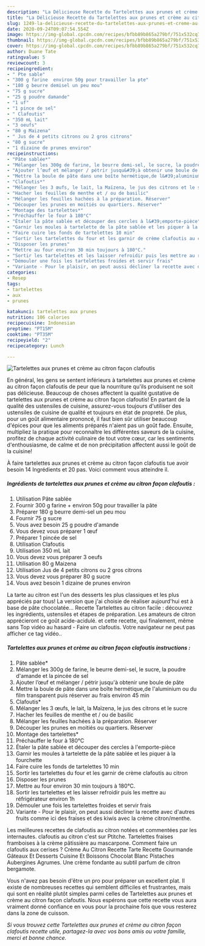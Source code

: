 ```yaml
---
description: "La Délicieuse Recette du Tartelettes aux prunes et crème au citron façon clafoutis"
title: "La Délicieuse Recette du Tartelettes aux prunes et crème au citron façon clafoutis"
slug: 1249-la-delicieuse-recette-du-tartelettes-aux-prunes-et-creme-au-citron-facon-clafoutis
date: 2020-09-24T09:07:54.554Z
image: https://img-global.cpcdn.com/recipes/bfbb89b865a279bf/751x532cq70/tartelettes-aux-prunes-et-creme-au-citron-facon-clafoutis-photo-principale-de-la-recette.jpg
thumbnail: https://img-global.cpcdn.com/recipes/bfbb89b865a279bf/751x532cq70/tartelettes-aux-prunes-et-creme-au-citron-facon-clafoutis-photo-principale-de-la-recette.jpg
cover: https://img-global.cpcdn.com/recipes/bfbb89b865a279bf/751x532cq70/tartelettes-aux-prunes-et-creme-au-citron-facon-clafoutis-photo-principale-de-la-recette.jpg
author: Duane Tate
ratingvalue: 5
reviewcount: 3
recipeingredient:
- " Pte sable"
- "300 g farine  environ 50g pour travailler la pte"
- "180 g beurre demisel un peu mou"
- "75 g sucre"
- "25 g poudre damande"
- "1 uf"
- "1 pince de sel"
- " Clafoutis"
- "350 mL lait"
- "3 oeufs"
- "80 g Maizena"
- " Jus de 4 petits citrons ou 2 gros citrons"
- "80 g sucre"
- "1 dizaine de prunes environ"
recipeinstructions:
- "Pâte sablée*"
- "Mélanger les 300g de farine, le beurre demi-sel, le sucre, la poudre d&#39;amande et la pincée de sel"
- "Ajouter l’œuf et mélanger / pétrir jusqu&#39;à obtenir une boule de pâte"
- "Mettre la boule de pâte dans une boîte hermétique,de l&#39;aluminium ou du film transparent puis réserver au frais environ 45 min"
- "Clafoutis*"
- "Mélanger les 3 œufs, le lait, la Maïzena, le jus des citrons et le sucre"
- "Hacher les feuilles de menthe et / ou de basilic"
- "Mélanger les feuilles hachées à la préparation. Réserver"
- "Découper les prunes en moitiés ou quartiers. Réserver"
- "Montage des tartelettes*"
- "Préchauffer le four à 180°C"
- "Étaler la pâte sablée et découper des cercles à l&#39;emporte-pièce"
- "Garnir les moules à tartelette de la pâte sablée et les piquer à la fourchette"
- "Faire cuire les fonds de tartelettes 10 min"
- "Sortir les tartelettes du four et les garnir de crème clafoutis au citron"
- "Disposer les prunes"
- "Mettre au four environ 30 min toujours à 180°C."
- "Sortir les tartelettes et les laisser refroidir puis les mettre au réfrigérateur environ 1h"
- "Démouler une fois les tartelettes froides et servir frais"
- "Variante - Pour le plaisir, on peut aussi décliner la recette avec d&#39;autres fruits comme ici des fraises et des kiwis avec la crème citron/menthe."
categories:
- Resep
tags:
- tartelettes
- aux
- prunes

katakunci: tartelettes aux prunes 
nutrition: 106 calories
recipecuisine: Indonesian
preptime: "PT15M"
cooktime: "PT35M"
recipeyield: "2"
recipecategory: Lunch

---
```



![Tartelettes aux prunes et crème au citron façon clafoutis](https://img-global.cpcdn.com/recipes/bfbb89b865a279bf/751x532cq70/tartelettes-aux-prunes-et-creme-au-citron-facon-clafoutis-photo-principale-de-la-recette.jpg)

En général, les gens se sentent inférieurs à tartelettes aux prunes et crème au citron façon clafoutis de peur que la nourriture qu'ils produisent ne soit pas délicieuse. Beaucoup de choses affectent la qualité gustative de tartelettes aux prunes et crème au citron façon clafoutis! En partant de la qualité des ustensiles de cuisine, assurez-vous toujours d'utiliser des ustensiles de cuisine de qualité et toujours en état de propreté. De plus, pour un goût alimentaire prononcé, il faut bien sûr utiliser beaucoup d'épices pour que les aliments préparés n'aient pas un goût fade. Ensuite, multipliez la pratique pour reconnaître les différentes saveurs de la cuisine, profitez de chaque activité culinaire de tout votre cœur, car les sentiments d'enthousiasme, de calme et de non précipitation affectent aussi le goût de la cuisine!

<!--inarticleads1-->

À faire tartelettes aux prunes et crème au citron façon clafoutis tue avoir besoin 14 Ingrédients et 20 pas. Voici comment vous atteindre il.

##### Ingrédients de tartelettes aux prunes et crème au citron façon clafoutis :

1. Utilisation  Pâte sablée
1. Fournir 300 g farine + environ 50g pour travailler la pâte
1. Préparer 180 g beurre demi-sel un peu mou
1. Fournir 75 g sucre
1. Vous avez besoin 25 g poudre d&#39;amande
1. Vous devez vous préparer 1 œuf
1. Préparer 1 pincée de sel
1. Utilisation  Clafoutis
1. Utilisation 350 mL lait
1. Vous devez vous préparer 3 oeufs
1. Utilisation 80 g Maizena
1. Utilisation  Jus de 4 petits citrons ou 2 gros citrons
1. Vous devez vous préparer 80 g sucre
1. Vous avez besoin 1 dizaine de prunes environ


La tarte au citron est l&#39;un des desserts les plus classiques et les plus appréciés par tous! La version que j&#39;ai choisie de réaliser aujourd&#39;hui est à base de pâte chocolatée… Recette Tartelettes au citron facile : découvrez les ingrédients, ustensiles et étapes de préparation. Les amateurs de citron apprécieront ce goût acide-acidulé. et cette recette, qui finalement, même sans Top vidéo au hasard - Faire un clafoutis. Votre navigateur ne peut pas afficher ce tag vidéo.. 

<!--inarticleads2-->

##### Tartelettes aux prunes et crème au citron façon clafoutis instructions :

1. Pâte sablée*
1. Mélanger les 300g de farine, le beurre demi-sel, le sucre, la poudre d&#39;amande et la pincée de sel
1. Ajouter l’œuf et mélanger / pétrir jusqu&#39;à obtenir une boule de pâte
1. Mettre la boule de pâte dans une boîte hermétique,de l&#39;aluminium ou du film transparent puis réserver au frais environ 45 min
1. Clafoutis*
1. Mélanger les 3 œufs, le lait, la Maïzena, le jus des citrons et le sucre
1. Hacher les feuilles de menthe et / ou de basilic
1. Mélanger les feuilles hachées à la préparation. Réserver
1. Découper les prunes en moitiés ou quartiers. Réserver
1. Montage des tartelettes*
1. Préchauffer le four à 180°C
1. Étaler la pâte sablée et découper des cercles à l&#39;emporte-pièce
1. Garnir les moules à tartelette de la pâte sablée et les piquer à la fourchette
1. Faire cuire les fonds de tartelettes 10 min
1. Sortir les tartelettes du four et les garnir de crème clafoutis au citron
1. Disposer les prunes
1. Mettre au four environ 30 min toujours à 180°C.
1. Sortir les tartelettes et les laisser refroidir puis les mettre au réfrigérateur environ 1h
1. Démouler une fois les tartelettes froides et servir frais
1. Variante - Pour le plaisir, on peut aussi décliner la recette avec d&#39;autres fruits comme ici des fraises et des kiwis avec la crème citron/menthe.


Les meilleures recettes de clafoutis au citron notées et commentées par les internautes. clafoutis au citron c&#39;est sur Ptitche. Tartelettes fraises framboises à la crème pâtissière au mascarpone. Comment faire un clafoutis aux cerises ? Crème Au Citron Recette Tarte Recette Gourmande Gâteaux Et Desserts Cuisine Et Boissons Chocolat Blanc Pistaches Aubergines Agrumes. Une crème fondante au subtil parfum de citron bergamote. 

<!--inarticleads1-->

<p>
Vous n'avez pas besoin d'être un pro pour préparer un excellent plat. Il existe de nombreuses recettes qui semblent difficiles et frustrantes, mais qui sont en réalité plutôt simples parmi celles de Tartelettes aux prunes et crème au citron façon clafoutis. Nous espérons que cette recette vous aura vraiment donné confiance en vous pour la prochaine fois que vous resterez dans la zone de cuisson.
</p>

<p>
<i>Si vous trouvez cette Tartelettes aux prunes et crème au citron façon clafoutis recette utile, partagez-la avec vos bons amis ou votre famille, merci et bonne chance.</i>
</p>
